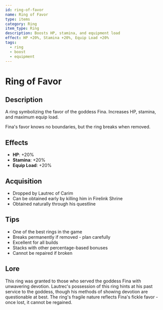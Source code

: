 ```yaml
---
id: ring-of-favor
name: Ring of Favor
type: items
category: Ring
item_type: Ring
description: Boosts HP, stamina, and equipment load
effect: HP +20%, Stamina +20%, Equip Load +20%
tags:
  - ring
  - boost
  - equipment
---
```


# Ring of Favor

## Description
A ring symbolizing the favor of the goddess Fina. Increases HP, stamina, and maximum equip load.

Fina's favor knows no boundaries, but the ring breaks when removed.

## Effects
- **HP**: +20%
- **Stamina**: +20%
- **Equip Load**: +20%

## Acquisition
- Dropped by Lautrec of Carim
- Can be obtained early by killing him in Firelink Shrine
- Obtained naturally through his questline

## Tips
- One of the best rings in the game
- Breaks permanently if removed - plan carefully
- Excellent for all builds
- Stacks with other percentage-based bonuses
- Cannot be repaired if broken

## Lore
This ring was granted to those who served the goddess Fina with unwavering devotion. Lautrec's possession of this ring hints at his past service to the goddess, though his methods of showing devotion are questionable at best. The ring's fragile nature reflects Fina's fickle favor - once lost, it cannot be regained.